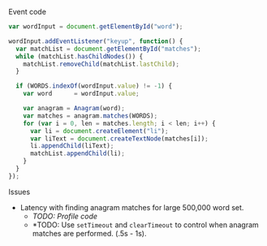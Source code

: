 Event code

```javascript
var wordInput = document.getElementById("word");

wordInput.addEventListener("keyup", function() {
  var matchList = document.getElementById("matches");
  while (matchList.hasChildNodes()) {
    matchList.removeChild(matchList.lastChild);
  }

  if (WORDS.indexOf(wordInput.value) != -1) {
    var word      = wordInput.value;

    var anagram = Anagram(word);
    var matches = anagram.matches(WORDS);
    for (var i = 0, len = matches.length; i < len; i++) {
      var li = document.createElement("li");
      var liText = document.createTextNode(matches[i]);
      li.appendChild(liText);
      matchList.appendChild(li); 
    }
  }
});
```

Issues

- Latency with finding anagram matches for large 500,000 word set.
  - *TODO: Profile code*
  - *TODO: Use `setTimeout` and `clearTimeout` to control when anagram matches are performed. (.5s - 1s).

